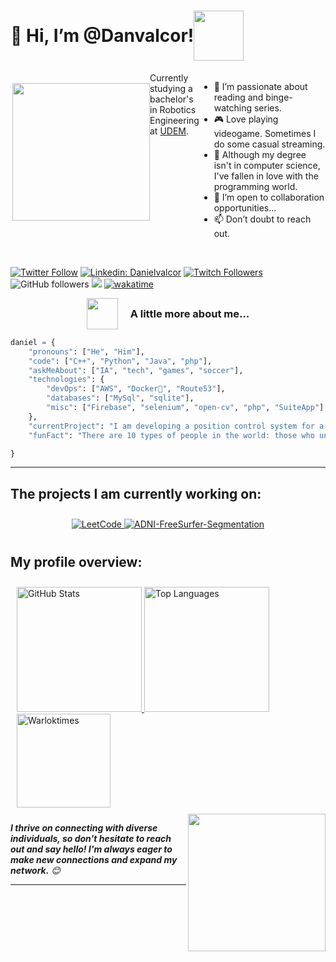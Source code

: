 <h1 style="display: flex; align-items: center;">👋 Hi, I’m @Danvalcor!<img src="https://media3.giphy.com/media/v1.Y2lkPTc5MGI3NjExZWpzcWwwODJ1eTJlN2p5Nm1lM25mdjlsMzY4Y2d6MHNxbWNkamYyOSZlcD12MV9pbnRlcm5hbF9naWZfYnlfaWQmY3Q9cw/szHGzuRlbEuP2gfpvP/giphy.gif" height="80"></h1>

<div style="display: flex; justify-content: space-between; align-items: flex-start;">
  <div>
    <br>
    <img align='right' src="https://media.giphy.com/media/unxCGmTuBvwo2djRLA/giphy.gif" height="220">
  </div>
  <div style="flex: 1;">
    Currently studying a bachelor's in Robotics Engineering at <a href="http://www.udem.edu">UDEM</a>.
    <br>
    <br>
  </div>

- 👀 I’m passionate about reading and binge-watching series.
- 🎮 Love playing videogame. Sometimes I do some casual streaming.
- 🌱 Although my degree isn't in computer science, I've fallen in love with the programming world.
- 💞️ I’m open to collaboration opportunities...
- 📫 Don’t doubt to reach out.

</div>
<br>

[![Twitter Follow](https://img.shields.io/twitter/follow/danvalcor_?log=x&label=Follow)](https://www.x.com/danvalcor_/)
[![Linkedin: Danielvalcor](https://img.shields.io/badge/-danielvalcor-white?style=flat&logo=Linkedin&logoColor=black&link=https://www.linkedin.com/in/danielvalcor/)](https://www.linkedin.com/in/danielvalcor/)
[![Twitch Followers](https://img.shields.io/twitch/status/Theheavenfox?&logoColor=black&logo=twitch&link=https://www.twitch.tv/Theheavenfox)](https://www.twitch.tv/Theheavenfox)
![GitHub followers](https://img.shields.io/github/followers/danvalcor?label=Follow&style=social)
![](https://visitor-badge.glitch.me/badge?page_id=danvalcor.danvalcor)
[![wakatime](https://wakatime.com/badge/user/018f048c-43ed-4a5c-836e-7d4334929f77.svg?style=social)](https://wakatime.com/@018f048c-43ed-4a5c-836e-7d4334929f77)

<div style="display: flex; align-items: center; justify-content: center;">
  <img align='left'  src="https://media3.giphy.com/media/v1.Y2lkPTc5MGI3NjExYWdqNTR4OGNpbWoxMGduaGhhMWxyeDNqOW81bG5kYnhrdDJwdWU1MSZlcD12MV9pbnRlcm5hbF9naWZfYnlfaWQmY3Q9cw/ENEDhlZC6E4dsdCjrk/giphy.gif" width="50" style="margin-right: 20px;"> 
  <h3 style="margin: 0;">A little more about me...</h3>
  <br>
</div>


```python
daniel = {
    "pronouns": ["He", "Him"],
    "code": ["C++", "Python", "Java", "php"],
    "askMeAbout": ["IA", "tech", "games", "soccer"],
    "technologies": {
        "devOps": ["AWS", "Docker🐳", "Route53"],
        "databases": ["MySql", "sqlite"],
        "misc": ["Firebase", "selenium", "open-cv", "php", "SuiteApp"]
    },
    "currentProject": "I am developing a position control system for a magnetic levitation system"
    "funFact": "There are 10 types of people in the world: those who understand binary, those who don't, and those who didn't expect this joke to be in base 3."

}

```
---
## The projects I am currently working on:

<div style="display: flex; flex-wrap: wrap; justify-content: center;" class="repos">
  <div style="margin: 10px;">
    <a href="https://github.com/Danvalcor/LeetCode" style="max-width: 30%;">
      <picture>
        <source srcset="https://github-readme-stats.vercel.app/api/pin/?username=Danvalcor&repo=LeetCode&theme=dracula&border_radius=10" media="(prefers-color-scheme: dark)" />
        <source srcset="https://github-readme-stats.vercel.app/api/pin/?username=Danvalcor&repo=LeetCode&theme=radical&border_radius=10" media="(prefers-color-scheme: light), (prefers-color-scheme: no-preference)" />
        <img src="https://github-readme-stats.vercel.app/api/pin/?username=Danvalcor&repo=LeetCode&theme=dracula&border_radius=10" alt="LeetCode" style="max-width: 100%;">
      </picture>
    </a>
    <a href="https://github.com/Danvalcor/ADNI-FreeSurfer-Segmentation" style="max-width: 30%;">
      <picture>
        <source srcset="https://github-readme-stats.vercel.app/api/pin/?username=Danvalcor&repo=ADNI-FreeSurfer-Segmentation&theme=dracula&border_radius=10" media="(prefers-color-scheme: dark)" />
        <source srcset="https://github-readme-stats.vercel.app/api/pin/?username=Danvalcor&repo=ADNI-FreeSurfer-Segmentation&theme=radical&border_radius=10" media="(prefers-color-scheme: light), (prefers-color-scheme: no-preference)" />
        <img src="https://github-readme-stats.vercel.app/api/pin/?username=Danvalcor&repo=ADNI-FreeSurfer-Segmentation&theme=dracula&border_radius=10" alt="ADNI-FreeSurfer-Segmentation" style="max-width: 100%;">
      </picture>
    </a>
  </div>
</div>


## My profile overview:
<div style="display: flex; flex-wrap: wrap; justify-content: center;" class="profile">
  <div style="margin: 10px;">
    <a href="https://github.com/Danvalcor/" style="max-width: 50%;">
      <picture>
        <source srcset="https://github-readme-stats.vercel.app/api?username=danvalcor&show_icons=true&theme=dracula&border_radius=10&rank_icon=github" media="(prefers-color-scheme: dark)" />
        <source srcset="https://github-readme-stats.vercel.app/api?username=danvalcor&show_icons=true&theme=radical&border_radius=10&rank_icon=github" media="(prefers-color-scheme: light), (prefers-color-scheme: no-preference)" />
        <img src="https://github-readme-stats.vercel.app/api?username=danvalcor&show_icons=true&theme=dracula&border_radius=10&rank_icon=github" alt="GitHub Stats" height="200" style="max-width: 100%;">
      </picture>
    </a>
    <a href="https://github.com/Danvalcor/" style="max-width: 30%;">
      <picture>
        <source srcset="https://github-readme-stats.vercel.app/api/top-langs/?username=Danvalcor&layout=donut&theme=dracula&border_radius=10&card_width=320" media="(prefers-color-scheme: dark)" />
        <source srcset="https://github-readme-stats.vercel.app/api/top-langs/?username=Danvalcor&layout=donut&theme=radical&border_radius=10&card_width=320" media="(prefers-color-scheme: light), (prefers-color-scheme: no-preference)" />
        <img src="https://github-readme-stats.vercel.app/api/top-langs/?username=Danvalcor&layout=donut&theme=dracula&border_radius=10" alt="Top Languages" height="200" style="max-width: 100%;">
      </picture>
    </a>
    <a href="https://github.com/Danvalcor/" style="max-width: 30%;">
      <picture>
        <source srcset="https://github-readme-stats.vercel.app/api/wakatime?username=Danvalcor&theme=dracula&layout=compact" media="(prefers-color-scheme: dark)" />
        <source srcset="https://github-readme-stats.vercel.app/api/wakatime?username=Danvalcor&theme=radical&layout=compact" media="(prefers-color-scheme: light), (prefers-color-scheme: no-preference)" />
        <img src="https://github-readme-stats.vercel.app/api/wakatime?username=Danvalcor&theme=dracula&layout=compact" alt="Warloktimes" height="150" style="max-width: 100%;">
      </picture>
    </a>
  </div>
</div>


 
 <img align='right' src="https://media2.giphy.com/media/v1.Y2lkPTc5MGI3NjExdzQ1OWJuMzM2bHdscTIwdzNreWJrY3I3YWF5M3kwbnVqMWtxMmowbyZlcD12MV9pbnRlcm5hbF9naWZfYnlfaWQmY3Q9cw/lSsgFhD1q8rVDDHgI4/giphy.gif" height="220">
 
<em><b>I thrive on connecting with diverse individuals, so don't hesitate to reach out and say hello! I'm always eager to make new connections and expand my network.</b> 😊</em>

---

